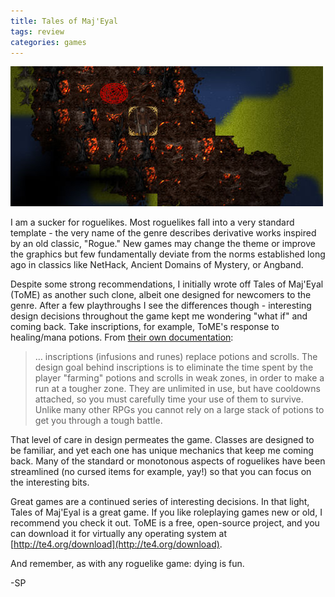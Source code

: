 ```yaml
---
title: Tales of Maj'Eyal
tags: review
categories: games
---
```


![](/images/2013-02-18-tome.jpg)

I am a sucker for roguelikes. Most roguelikes fall into a very standard template - the very name of the genre describes derivative works inspired by an old classic, "Rogue." New games may change the theme or improve the graphics but few fundamentally deviate from the norms established long ago in classics like NetHack, Ancient Domains of Mystery, or Angband.

Despite some strong recommendations, I initially wrote off Tales of Maj'Eyal (ToME) as another such clone, albeit one designed for newcomers to the genre. After a few playthroughs I see the differences though - interesting design decisions throughout the game kept me wondering "what if" and coming back. Take inscriptions, for example, ToME's response to healing/mana potions. From [their own documentation](http://te4.org/wiki/inscriptions):

> … inscriptions (infusions and runes) replace potions and scrolls. The design goal behind inscriptions is to eliminate the time spent by the player "farming" potions and scrolls in weak zones, in order to make a run at a tougher zone. They are unlimited in use, but have cooldowns attached, so you must carefully time your use of them to survive. Unlike many other RPGs you cannot rely on a large stack of potions to get you through a tough battle.

That level of care in design permeates the game. Classes are designed to be familiar, and yet each one has unique mechanics that keep me coming back. Many of the standard or monotonous aspects of roguelikes have been streamlined (no cursed items for example, yay!) so that you can focus on the interesting bits.

Great games are a continued series of interesting decisions. In that light, Tales of Maj'Eyal is a great game. If you like roleplaying games new or old, I recommend you check it out. ToME is a free, open-source project, and you can download it for virtually any operating system at [http://te4.org/download](http://te4.org/download).

And remember, as with any roguelike game: dying is fun.

-SP

